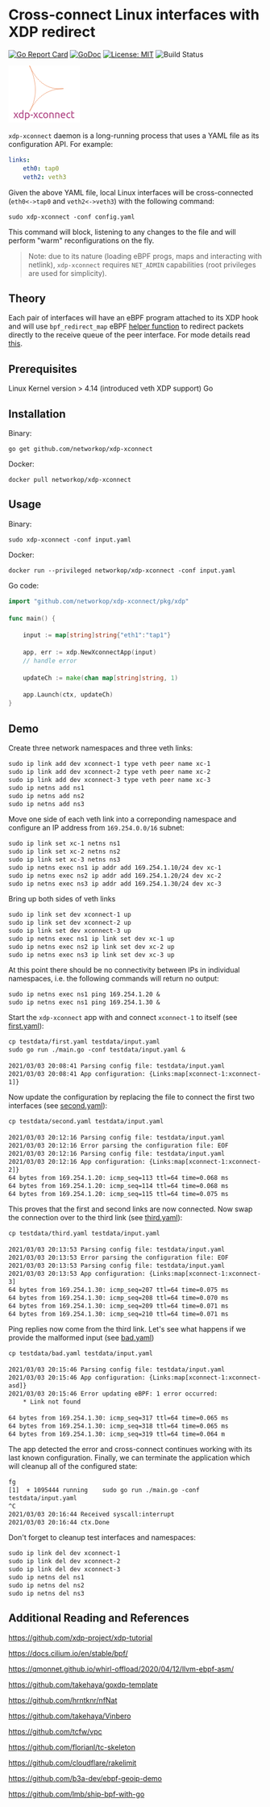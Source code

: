 # Cross-connect Linux interfaces with XDP redirect


[![Go Report Card](https://goreportcard.com/badge/github.com/networkop/xdp-xconnect)](https://goreportcard.com/report/github.com/networkop/xdp-xconnect)
[![GoDoc](https://godoc.org/istio.io/istio?status.svg)](https://pkg.go.dev/github.com/networkop/xdp-xconnect)
[![License: MIT](https://img.shields.io/badge/License-MIT-yellow.svg)](https://opensource.org/licenses/MIT)
![Build Status](https://github.com/networkop/xdp-xconnect/actions/workflows/ci.yml/badge.svg)

![](icon.png)

`xdp-xconnect` daemon is a long-running process that uses a YAML file as its configuration API. For example:

```yaml
links:
    eth0: tap0
    veth2: veth3
```

Given the above YAML file, local Linux interfaces will be cross-connected (`eth0<->tap0` and `veth2<->veth3`) with the following command:

```
sudo xdp-xconnect -conf config.yaml
```

This command will block, listening to any changes to the file and will perform "warm" reconfigurations on the fly.

> Note: due to its nature (loading eBPF progs, maps and interacting with netlink), `xdp-xconnect` requires `NET_ADMIN` capabilities (root privileges are used for simplicity).

## Theory

Each pair of interfaces will have an eBPF program attached to its XDP hook and will use `bpf_redirect_map` eBPF [helper function](https://man7.org/linux/man-pages/man7/bpf-helpers.7.html) to redirect packets directly to the receive queue of the peer interface. For mode details read [this](https://github.com/xdp-project/xdp-tutorial/tree/master/packet03-redirecting).


## Prerequisites

Linux Kernel version > 4.14 (introduced veth XDP support)
Go 

## Installation

Binary:

```
go get github.com/networkop/xdp-xconnect
```

Docker:

```
docker pull networkop/xdp-xconnect
```

## Usage

Binary:

```
sudo xdp-xconnect -conf input.yaml
```

Docker: 

```
docker run --privileged networkop/xdp-xconnect -conf input.yaml
```

Go code:


```go
import "github.com/networkop/xdp-xconnect/pkg/xdp"

func main() {

    input := map[string]string{"eth1":"tap1"}

    app, err := xdp.NewXconnectApp(input)
	// handle error

    updateCh := make(chan map[string]string, 1)

	app.Launch(ctx, updateCh)
}
```

## Demo

Create three network namespaces and three veth links:


```
sudo ip link add dev xconnect-1 type veth peer name xc-1
sudo ip link add dev xconnect-2 type veth peer name xc-2
sudo ip link add dev xconnect-3 type veth peer name xc-3
sudo ip netns add ns1
sudo ip netns add ns2
sudo ip netns add ns3
```

Move one side of each veth link into a correponding namespace and configure an IP address from `169.254.0.0/16` subnet:

```
sudo ip link set xc-1 netns ns1
sudo ip link set xc-2 netns ns2
sudo ip link set xc-3 netns ns3
sudo ip netns exec ns1 ip addr add 169.254.1.10/24 dev xc-1
sudo ip netns exec ns2 ip addr add 169.254.1.20/24 dev xc-2
sudo ip netns exec ns3 ip addr add 169.254.1.30/24 dev xc-3
```

Bring up both sides of veth links

```
sudo ip link set dev xconnect-1 up
sudo ip link set dev xconnect-2 up
sudo ip link set dev xconnect-3 up
sudo ip netns exec ns1 ip link set dev xc-1 up
sudo ip netns exec ns2 ip link set dev xc-2 up
sudo ip netns exec ns3 ip link set dev xc-3 up
```

At this point there should be no connectivity between IPs in individual namespaces, i.e. the following commands will return no output:

```
sudo ip netns exec ns1 ping 169.254.1.20 &
sudo ip netns exec ns1 ping 169.254.1.30 &
```

Start the `xdp-xconnect` app with and connect `xconnect-1` to itself (see [first.yaml](testdata/first.yaml)):

```
cp testdata/first.yaml testdata/input.yaml
sudo go run ./main.go -conf testdata/input.yaml &

2021/03/03 20:08:41 Parsing config file: testdata/input.yaml
2021/03/03 20:08:41 App configuration: {Links:map[xconnect-1:xconnect-1]}
```

Now update the configuration by replacing the file to connect the first two interfaces (see [second.yaml](testdata/second.yaml)):


```
cp testdata/second.yaml testdata/input.yaml

2021/03/03 20:12:16 Parsing config file: testdata/input.yaml
2021/03/03 20:12:16 Error parsing the configuration file: EOF
2021/03/03 20:12:16 Parsing config file: testdata/input.yaml
2021/03/03 20:12:16 App configuration: {Links:map[xconnect-1:xconnect-2]}
64 bytes from 169.254.1.20: icmp_seq=113 ttl=64 time=0.068 ms
64 bytes from 169.254.1.20: icmp_seq=114 ttl=64 time=0.068 ms
64 bytes from 169.254.1.20: icmp_seq=115 ttl=64 time=0.075 ms
```

This proves that the first and second links are now connected. Now swap the connection over to the third link (see [third.yaml](testdata/third.yaml)):

```
cp testdata/third.yaml testdata/input.yaml

2021/03/03 20:13:53 Parsing config file: testdata/input.yaml
2021/03/03 20:13:53 Error parsing the configuration file: EOF
2021/03/03 20:13:53 Parsing config file: testdata/input.yaml
2021/03/03 20:13:53 App configuration: {Links:map[xconnect-1:xconnect-3]
64 bytes from 169.254.1.30: icmp_seq=207 ttl=64 time=0.075 ms
64 bytes from 169.254.1.30: icmp_seq=208 ttl=64 time=0.070 ms
64 bytes from 169.254.1.30: icmp_seq=209 ttl=64 time=0.071 ms
64 bytes from 169.254.1.30: icmp_seq=210 ttl=64 time=0.071 ms
```

Ping replies now come from the third link. Let's see what happens if we provide the malformed input (see [bad.yaml](testdata/bad.yaml))

```
cp testdata/bad.yaml testdata/input.yaml

2021/03/03 20:15:46 Parsing config file: testdata/input.yaml
2021/03/03 20:15:46 App configuration: {Links:map[xconnect-1:xconnect-asd]}
2021/03/03 20:15:46 Error updating eBPF: 1 error occurred:                                                                                                                   
	* Link not found

64 bytes from 169.254.1.30: icmp_seq=317 ttl=64 time=0.065 ms
64 bytes from 169.254.1.30: icmp_seq=318 ttl=64 time=0.065 ms
64 bytes from 169.254.1.30: icmp_seq=319 ttl=64 time=0.064 m
```

The app detected the error and cross-connect continues working with its last known configuration. Finally, we can terminate the application which will cleanup all of the configured state:


```
fg
[1]  + 1095444 running    sudo go run ./main.go -conf testdata/input.yaml
^C
2021/03/03 20:16:44 Received syscall:interrupt
2021/03/03 20:16:44 ctx.Done
```

Don't forget to cleanup test interfaces and namespaces:

```
sudo ip link del dev xconnect-1
sudo ip link del dev xconnect-2
sudo ip link del dev xconnect-3
sudo ip netns del ns1
sudo ip netns del ns2
sudo ip netns del ns3
```



## Additional Reading and References

https://github.com/xdp-project/xdp-tutorial

https://docs.cilium.io/en/stable/bpf/

https://qmonnet.github.io/whirl-offload/2020/04/12/llvm-ebpf-asm/

https://github.com/takehaya/goxdp-template

https://github.com/hrntknr/nfNat

https://github.com/takehaya/Vinbero

https://github.com/tcfw/vpc

https://github.com/florianl/tc-skeleton

https://github.com/cloudflare/rakelimit

https://github.com/b3a-dev/ebpf-geoip-demo

https://github.com/lmb/ship-bpf-with-go





